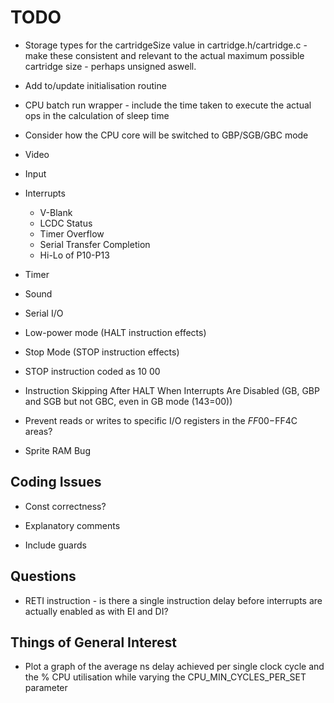 # TODO

* Storage types for the cartridgeSize value in cartridge.h/cartridge.c - make these consistent and relevant to the actual maximum possible cartridge size - perhaps unsigned aswell.

* Add to/update initialisation routine

* CPU batch run wrapper - include the time taken to execute the actual ops in the calculation of sleep time

* Consider how the CPU core will be switched to GBP/SGB/GBC mode

* Video
* Input
* Interrupts
	* V-Blank
	* LCDC Status
	* Timer Overflow
	* Serial Transfer Completion
	* Hi-Lo of P10-P13
* Timer
* Sound
* Serial I/O

* Low-power mode (HALT instruction effects)
* Stop Mode (STOP instruction effects)

* STOP instruction coded as 10 00

* Instruction Skipping After HALT When Interrupts Are Disabled (GB, GBP and SGB but not GBC, even in GB mode ($143=$00))
* Prevent reads or writes to specific I/O registers in the $FF00-$FF4C areas?

* Sprite RAM Bug

## Coding Issues

* Const correctness?

* Explanatory comments

* Include guards

## Questions

* RETI instruction - is there a single instruction delay before interrupts are actually enabled as with EI and DI?

## Things of General Interest

* Plot a graph of the average ns delay achieved per single clock cycle and the % CPU utilisation while varying the CPU_MIN_CYCLES_PER_SET parameter